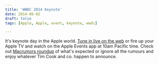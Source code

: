 ```yaml
---
title: 'WWDC 2014 Keynote'
date: 2014-06-02
draft: false
tags: [Apple, Apple, event, keynote, wwdc]

---
```


It's keynote day in the Apple world. [Tune in live on the web](https://www.apple.com/apple-events/june-2014/) or fire up your Apple TV and watch on the Apple Events app at 10am Pacific time. Check out [Macrumors roundup](http://www.macrumors.com/roundup/wwdc/) of what's expected or ignore all the rumours and enjoy whatever Tim Cook and co. happen to announce.